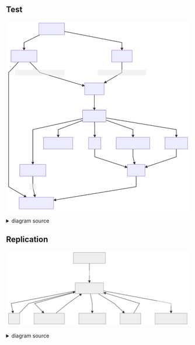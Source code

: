 ## Test

![Overview 1](overview.svg)
<details>
  <summary>diagram source</summary>
  This details block is collapsed by default when viewed in GitHub. This hides the mermaid graph definition, while the rendered image
  linked above is shown. The details tag has to follow the image tag. (newlines allowed)
```mermaid
graph TD
    UI[Merritt UI] -->|File or Manifest, Async| ING(Go shopping)
    UI --> RDS
    ING[Ingest] --> STORE
    STORE --> S3[S3]
    STORE --> SDSC[SDSC Minio]
    STORE --> GLACIER[S3 Glacier]
    STORE --> WASABI[Wasabi]
    STORE --> INV[Inventory]
    INV -->|foo| RDS[Inventory DB]
    DRYAD[Dryad UI] --> UI
    DRYAD --> SWORD[Sword]
    SWORD --> |Manfest, Synchronous| ING
    S3 --> AUD[Audit]
    SDSC --> AUD
    WASABI --> AUD
    AUD --> RDS
```
</details>

## Replication

![Overview 1a](overview1a.svg)
<details>
  <summary>diagram source</summary>
  This details block is collapsed by default when viewed in GitHub. This hides the mermaid graph definition, while the rendered image
  linked above is shown. The details tag has to follow the image tag. (newlines allowed)
```mermaid
graph TD
    RDS1[Inventory DB] --> |Work Queue| REP
    REP[Replication] --> S3[S3]
    REP --> SDSC[SDSC Minio]
    REP --> GLACIER[S3 Glacier]
    REP --> WASABI[Wasabi]
    REP --> |Record Location| RDS2[Inventory DB]
    S3 --> REP
    SDSC --> REP
    WASABI --> REP
```
</details>
